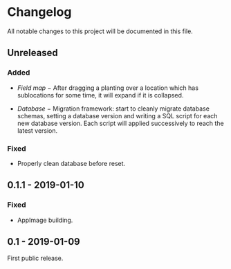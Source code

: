 # Changelog

All notable changes to this project will be documented in this file.

## Unreleased

### Added

  - *Field map* − After dragging a planting over a location which has
    sublocations for some time, it will expand if it is collapsed.

  - *Database* − Migration framework: start to cleanly migrate database schemas,
    setting a database version and writing a SQL script for each new database
    version. Each script will applied successively to reach the latest version.

### Fixed
  - Properly clean database before reset.

## 0.1.1 - 2019-01-10

### Fixed
  - AppImage building.

## 0.1 - 2019-01-09

First public release.

